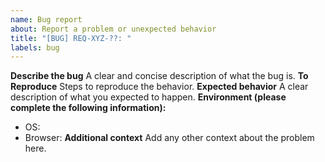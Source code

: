 ```yaml
---
name: Bug report
about: Report a problem or unexpected behavior
title: "[BUG] REQ-XYZ-??: "
labels: bug
---
```

**Describe the bug** A clear and concise description of what the bug is.
**To Reproduce** Steps to reproduce the behavior.
**Expected behavior** A clear description of what you expected to happen.
**Environment (please complete the following information):**
- OS:
- Browser:
**Additional context** Add any other context about the problem here.
